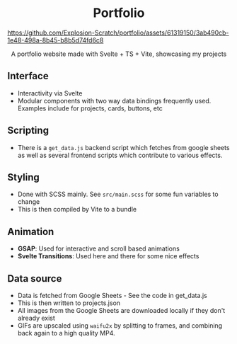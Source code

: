 <div align=center><h1>Portfolio</h1></div>


https://github.com/Explosion-Scratch/portfolio/assets/61319150/3ab490cb-1e48-498a-8b45-b8b5d74fd6c8


<div align=center><i></i>A portfolio website made with Svelte + TS + Vite, showcasing my projects</i></div>

## Interface
- Interactivity via Svelte
- Modular components with two way data bindings frequently used. Examples include for projects, cards, buttons, etc

## Scripting
- There is a `get_data.js` backend script which fetches from google sheets as well as several frontend scripts which contribute to various effects.

## Styling
- Done with SCSS mainly. See `src/main.scss` for some fun variables to change
- This is then compiled by Vite to a bundle

## Animation
- **GSAP**: Used for interactive and scroll based animations
- **Svelte Transitions**: Used here and there for some nice effects

## Data source
- Data is fetched from Google Sheets - See the code in get_data.js
- This is then written to projects.json
- All images from the Google Sheets are downloaded locally if they don't already exist
- GIFs are upscaled using `waifu2x` by splitting to frames, and combining back again to a high quality MP4.
